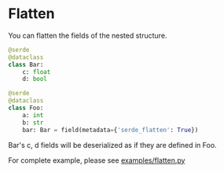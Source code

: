 # Flatten

You can flatten the fields of the nested structure.

```python
@serde
@dataclass
class Bar:
    c: float
    d: bool

@serde
@dataclass
class Foo:
    a: int
    b: str
    bar: Bar = field(metadata={'serde_flatten': True})
```

Bar's c, d fields will be deserialized as if they are defined in Foo.

For complete example, please see [examples/flatten.py](https://github.com/yukinarit/pyserde/blob/main/examples/flatten.py)
